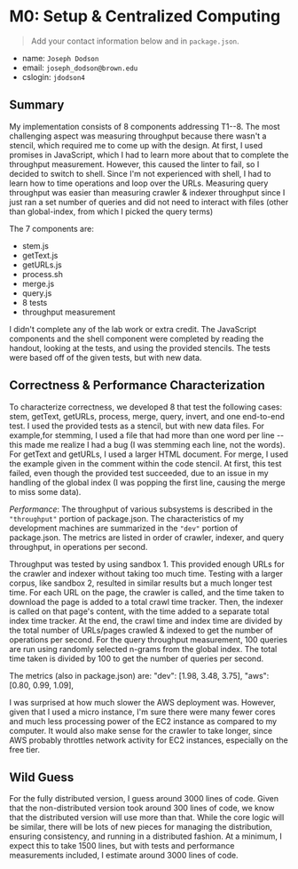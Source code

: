 # M0: Setup & Centralized Computing
> Add your contact information below and in `package.json`.
* name: `Joseph Dodson`
* email: `joseph_dodson@brown.edu`
* cslogin: `jdodson4`
## Summary
My implementation consists of 8 components addressing T1--8. The most challenging aspect was measuring throughput because there wasn't a stencil, which required me to come up with the design. At first, I used promises in JavaScript, which I had to learn more about that to complete the throughput measurement. However, this caused the linter to fail, so I decided to switch to shell. Since I'm not experienced with shell, I had to learn how to time operations and loop over the URLs. Measuring query throughput was easier than measuring crawler & indexer throughput since I just ran a set number of queries and did not need to interact with files (other than global-index, from which I picked the query terms)

The 7 components are: 
- stem.js
- getText.js
- getURLs.js
- process.sh
- merge.js
- query.js
- 8 tests
- throughput measurement

I didn't complete any of the lab work or extra credit. The JavaScript components and the shell component were completed by reading the handout, looking at the tests, and using the provided stencils. The tests were based off of the given tests, but with new data.
## Correctness & Performance Characterization
To characterize correctness, we developed 8 that test the following cases: stem, getText, getURLs, process, merge, query, invert, and one end-to-end test. I used the provided tests as a stencil, but with new data files. For example,for stemming, I used a file that had more than one word per line -- this made me realize I had a bug (I was stemming each line, not the words). For getText and getURLs, I used a larger HTML document. For merge, I used the example given in the comment within the code stencil. At first, this test failed, even though the provided test succeeded, due to an issue in my handling of the global index (I was popping the first line, causing the merge to miss some data). 

*Performance*: The throughput of various subsystems is described in the `"throughput"` portion of package.json. The characteristics of my development machines are summarized in the `"dev"` portion of package.json. The metrics are listed in order of crawler, indexer, and query throughput, in operations per second.

Throughput was tested by using sandbox 1. This provided enough URLs for the crawler and indexer without taking too much time. Testing with a larger corpus, like sandbox 2, resulted in similar results but a much longer test time. For each URL on the page, the crawler is called, and the time taken to download the page is added to a total crawl time tracker. Then, the indexer is called on that page's content, with the time added to a separate total index time tracker. At the end, the crawl time and index time are divided by the total number of URLs/pages crawled & indexed to get the number of operations per second. For the query throughput measurement, 100 queries are run using randomly selected n-grams from the global index. The total time taken is divided by 100 to get the number of queries per second. 

The metrics (also in package.json) are:
"dev": [1.98, 3.48, 3.75],
"aws": [0.80, 0.99, 1.09],

I was surprised at how much slower the AWS deployment was. However, given that I used a micro instance, I'm sure there were many fewer cores and much less processing power of the EC2 instance as compared to my computer. It would also make sense for the crawler to take longer, since AWS probably throttles network activity for EC2 instances, especially on the free tier.
## Wild Guess
For the fully distributed version, I guess around 3000 lines of code. Given that the non-distributed version took around 300 lines of code, we know that the distributed version will use more than that. While the core logic will be similar, there will be lots of new pieces for managing the distribution, ensuring consistency, and running in a distributed fashion. At a minimum, I expect this to take 1500 lines, but with tests and performance measurements included, I estimate around 3000 lines of code.